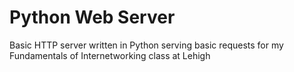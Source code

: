 # Python Web Server

Basic HTTP server written in Python serving basic requests for my Fundamentals of Internetworking class at Lehigh
